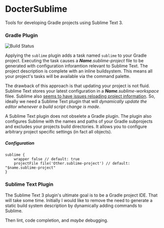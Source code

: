# DocterSublime

Tools for developing Gradle projects using Sublime Text 3.

### Gradle Plugin

![Build Status](https://travis-ci.org/dcow/docter-sublime.svg?branch=master)

Applying the `sublime` plugin adds a task named `sublime` to your Gradle project. Executing the task causes a *<b>Name</b>.sublime-project* file to be generated with configuration inforamtion relevant to Sublime Text. The project description is complete with an inline buildsystem. This means all your project's tasks will be available via the command palette.

The drawback of this approach is that updating your project is not fluid. Sublime Text stores your latest configuration in a *<b>Name</b>.sublime-workspace* filee. Sublime also [seems to have issues reloading project information][1]. So, ideally we need a Sublime Text plugin that will *dynamically update the editor whenever a build script change is made*.

A Sublime Text plugin does not obselete a Gradle plugin. The plugin also configures Sublime with the names and paths of your Gradle subprojects and excludes your projects build directories. It allows you to configure arbitrary project specific settings (in fact all objects). 

##### Configuration

    sublime {
        wrapper false // default: true
        projectFile file('Other.sublime-project') // default: "$name.sublime-project"
    }

[1]: https://www.sublimetext.com/forum/viewtopic.php?f=2&t=5342#p37042 

### Sublime Text Plugin

 The Sublime Text 3 plugin's ultimate goal is to be a Gradle project IDE. That will take some time. Initially I would like to remove the need to generate a static build system description by dynamically adding commands to Sublime.

 Then lint, code completion, and *maybe* debugging.

